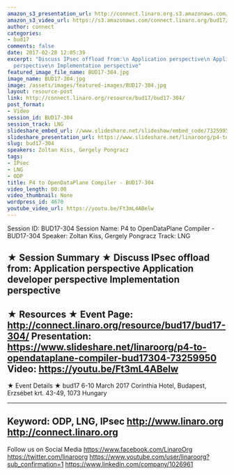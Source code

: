 ```yaml
---
amazon_s3_presentation_url: http://connect.linaro.org.s3.amazonaws.com/bud17/Presentations/P4%20to%20OpenDataPlane%20Compiler%20-%20BUD17-304.pptx
amazon_s3_video_url: https://s3.amazonaws.com/connect.linaro.org/bud17/Videos/Wednesday/Bud17-304%20P4%20to%20Open%20Data%20Plane%20compiler.mp4
author: connect
categories:
- bud17
comments: false
date: 2017-02-28 12:05:39
excerpt: "Discuss IPsec offload from:\n Application perspective\n Application developer
  perspective\n Implementation perspective"
featured_image_file_name: BUD17-304.jpg
image_name: BUD17-304.jpg
image: /assets/images/featured-images/BUD17-304.jpg
layout: resource-post
link: http://connect.linaro.org/resource/bud17/bud17-304/
post_format:
- Video
session_id: BUD17-304
session_track: LNG
slideshare_embed_url: //www.slideshare.net/slideshow/embed_code/73259950
slideshare_presentation_url: https://www.slideshare.net/linaroorg/p4-to-opendataplane-compiler-bud17304-73259950
slug: bud17-304
speakers: Zoltan Kiss, Gergely Pongracz
tags:
- IPsec
- LNG
- ODP
title: P4 to OpenDataPlane Compiler - BUD17-304
video_length: 00:00
video_thumbnail: None
wordpress_id: 4670
youtube_video_url: https://youtu.be/Ft3mL4ABelw
---
```


Session ID: BUD17-304
Session Name: P4 to OpenDataPlane Compiler - BUD17-304
Speaker: Zoltan Kiss, Gergely Pongracz
Track: LNG

★ Session Summary ★
Discuss IPsec offload from:
Application perspective
Application developer perspective
Implementation perspective
---------------------------------------------------
★ Resources ★
Event Page: http://connect.linaro.org/resource/bud17/bud17-304/
Presentation: https://www.slideshare.net/linaroorg/p4-to-opendataplane-compiler-bud17304-73259950
Video: https://youtu.be/Ft3mL4ABelw
---------------------------------------------------

★ Event Details ★
bud17
6-10 March 2017
Corinthia Hotel, Budapest,
Erzsébet krt. 43-49,
1073 Hungary

---------------------------------------------------
Keyword: ODP, LNG, IPsec
http://www.linaro.org
http://connect.linaro.org
---------------------------------------------------
Follow us on Social Media
https://www.facebook.com/LinaroOrg
https://twitter.com/linaroorg
https://www.youtube.com/user/linaroorg?sub_confirmation=1
https://www.linkedin.com/company/1026961
